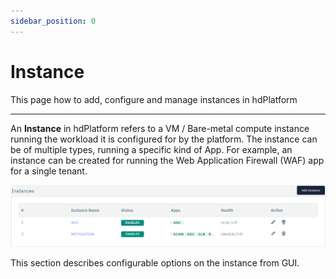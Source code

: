 ```yaml
---
sidebar_position: 0
---
```


# Instance

This page how to add, configure and manage instances in hdPlatform

---

An **Instance** in hdPlatform refers to a VM / Bare-metal compute instance running the workload it is configured for by the platform. The instance can be of multiple types, running a specific kind of App. For example, an instance can be created for running the Web Application Firewall (WAF) app for a single tenant.

![instance](/img/platform/stack-instance1.png)

This section describes configurable options on the instance from GUI.